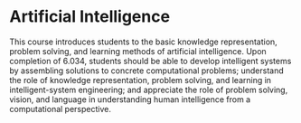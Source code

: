 <!-- :ai:mit-ocw: -->
# Artificial Intelligence

This course introduces students to the basic knowledge representation, problem solving, and learning methods of
artificial intelligence. Upon completion of 6.034, students should be able to develop intelligent systems by assembling
solutions to concrete computational problems; understand the role of knowledge representation, problem solving, and
learning in intelligent-system engineering; and appreciate the role of problem solving, vision, and language in
understanding human intelligence from a computational perspective.
